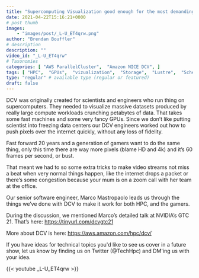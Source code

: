 ```yaml
---
title: "Supercomputing Visualization good enough for the most demanding gamers."
date: 2021-04-22T15:16:21+0000
# post thumb
images:
    - "images/post/_L-U_ET4qrw.png"
author: "Brendan Bouffler"
# description
description: ""
video_id: "_L-U_ET4qrw"
# Taxonomies
categories: [ "AWS ParallelCluster",  "Amazon NICE DCV", ]
tags: [ "HPC",  "GPUs",  "vizualization",  "Storage",  "Lustre",  "Schedulers",  "CPUs",  "High Performance Computing",  "virtualization",  "EC2",  "DCV",  "ParallelCluster",  "techshorts", ]
type: "regular" # available type (regular or featured)
draft: false
---
```


DCV was originally created for scientists and engineers who run thing on supercomputers. They needed to visualize massive datasets produced by really large compute workloads crunching petabytes of data. That takes some fast machines and some very fancy GPUs. Since we don’t like putting scientist into freezing data centers our DCV engineers worked out how to push pixels over the internet quickly, without any loss of fidelity.

Fast forward 20 years and a generation of gamers want to do the same thing, only this time there are way more pixels (blame HD and 4k) and it’s 60 frames per second, or bust.

That meant we had to so some extra tricks to make video streams not miss a beat when very normal things happen, like the internet drops a packet or there’s some congestion because your mum is on a zoom call with her team at the office.

Our senior software engineer, Marco Mastropaolo leads us through the things we’ve done with DCV to make it work for both HPC, and the gamers.

During the discussion, we mentioned Marco’s detailed talk at NVIDIA’s GTC 21. That’s here: https://tinyurl.com/dcvgtc21

More about DCV is here: https://aws.amazon.com/hpc/dcv/

If you have ideas for technical topics you'd like to see us cover in a future show, let us know by finding us on Twitter (@TechHpc) and DM'ing us with your idea.

{{< youtube _L-U_ET4qrw >}}